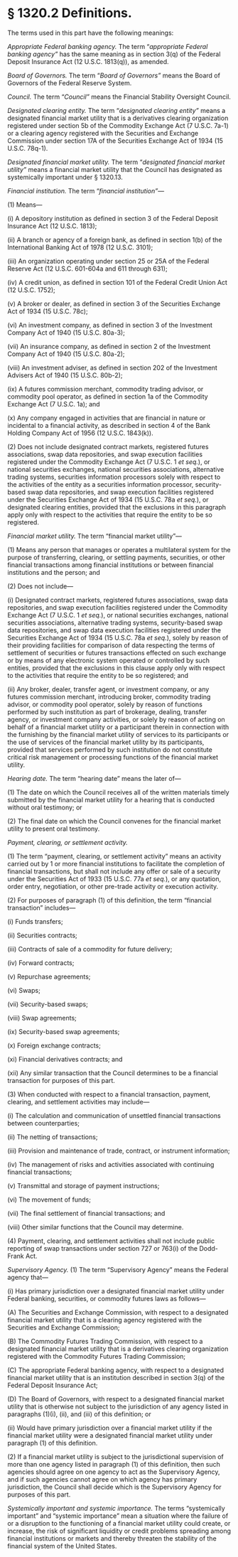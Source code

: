 # § 1320.2   Definitions.

The terms used in this part have the following meanings:


*Appropriate Federal banking agency.* The term “*appropriate Federal banking agency”* has the same meaning as in section 3(q) of the Federal Deposit Insurance Act (12 U.S.C. 1813(q)), as amended.


*Board of Governors.* The term “*Board of Governors”* means the Board of Governors of the Federal Reserve System.


*Council.* The term “*Council”* means the Financial Stability Oversight Council.


*Designated clearing entity.* The term “*designated clearing entity”* means a designated financial market utility that is a derivatives clearing organization registered under section 5b of the Commodity Exchange Act (7 U.S.C. 7a-1) or a clearing agency registered with the Securities and Exchange Commission under section 17A of the Securities Exchange Act of 1934 (15 U.S.C. 78q-1).


*Designated financial market utility.* The term “*designated financial market utility”* means a financial market utility that the Council has designated as systemically important under § 1320.13.


*Financial institution.* The term “*financial institution”*—


(1) Means—


(i) A depository institution as defined in section 3 of the Federal Deposit Insurance Act (12 U.S.C. 1813);


(ii) A branch or agency of a foreign bank, as defined in section 1(b) of the International Banking Act of 1978 (12 U.S.C. 3101);


(iii) An organization operating under section 25 or 25A of the Federal Reserve Act (12 U.S.C. 601-604a and 611 through 631);


(iv) A credit union, as defined in section 101 of the Federal Credit Union Act (12 U.S.C. 1752);


(v) A broker or dealer, as defined in section 3 of the Securities Exchange Act of 1934 (15 U.S.C. 78c);


(vi) An investment company, as defined in section 3 of the Investment Company Act of 1940 (15 U.S.C. 80a-3);


(vii) An insurance company, as defined in section 2 of the Investment Company Act of 1940 (15 U.S.C. 80a-2);


(viii) An investment adviser, as defined in section 202 of the Investment Advisers Act of 1940 (15 U.S.C. 80b-2);


(ix) A futures commission merchant, commodity trading advisor, or commodity pool operator, as defined in section 1a of the Commodity Exchange Act (7 U.S.C. 1a); and


(x) Any company engaged in activities that are financial in nature or incidental to a financial activity, as described in section 4 of the Bank Holding Company Act of 1956 (12 U.S.C. 1843(k)).


(2) Does not include designated contract markets, registered futures associations, swap data repositories, and swap execution facilities registered under the Commodity Exchange Act (7 U.S.C. 1 *et seq.*), or national securities exchanges, national securities associations, alternative trading systems, securities information processors solely with respect to the activities of the entity as a securities information processor, security-based swap data repositories, and swap execution facilities registered under the Securities Exchange Act of 1934 (15 U.S.C. 78a *et seq.*), or designated clearing entities, provided that the exclusions in this paragraph apply only with respect to the activities that require the entity to be so registered.


*Financial market utility.* The term “financial market utility”—


(1) Means any person that manages or operates a multilateral system for the purpose of transferring, clearing, or settling payments, securities, or other financial transactions among financial institutions or between financial institutions and the person; and


(2) Does not include—


(i) Designated contract markets, registered futures associations, swap data repositories, and swap execution facilities registered under the Commodity Exchange Act (7 U.S.C. 1 *et seq.*), or national securities exchanges, national securities associations, alternative trading systems, security-based swap data repositories, and swap data execution facilities registered under the Securities Exchange Act of 1934 (15 U.S.C. 78a *et seq.*), solely by reason of their providing facilities for comparison of data respecting the terms of settlement of securities or futures transactions effected on such exchange or by means of any electronic system operated or controlled by such entities, provided that the exclusions in this clause apply only with respect to the activities that require the entity to be so registered; and


(ii) Any broker, dealer, transfer agent, or investment company, or any futures commission merchant, introducing broker, commodity trading advisor, or commodity pool operator, solely by reason of functions performed by such institution as part of brokerage, dealing, transfer agency, or investment company activities, or solely by reason of acting on behalf of a financial market utility or a participant therein in connection with the furnishing by the financial market utility of services to its participants or the use of services of the financial market utility by its participants, provided that services performed by such institution do not constitute critical risk management or processing functions of the financial market utility.


*Hearing date.* The term “hearing date” means the later of—


(1) The date on which the Council receives all of the written materials timely submitted by the financial market utility for a hearing that is conducted without oral testimony; or


(2) The final date on which the Council convenes for the financial market utility to present oral testimony.


*Payment, clearing, or settlement activity.*

(1) The term “payment, clearing, or settlement activity” means an activity carried out by 1 or more financial institutions to facilitate the completion of financial transactions, but shall not include any offer or sale of a security under the Securities Act of 1933 (15 U.S.C. 77a *et seq.*), or any quotation, order entry, negotiation, or other pre-trade activity or execution activity.


(2) For purposes of paragraph (1) of this definition, the term “financial transaction” includes—


(i) Funds transfers;


(ii) Securities contracts;


(iii) Contracts of sale of a commodity for future delivery;


(iv) Forward contracts;


(v) Repurchase agreements;


(vi) Swaps;


(vii) Security-based swaps;


(viii) Swap agreements;


(ix) Security-based swap agreements;


(x) Foreign exchange contracts;


(xi) Financial derivatives contracts; and


(xii) Any similar transaction that the Council determines to be a financial transaction for purposes of this part.


(3) When conducted with respect to a financial transaction, payment, clearing, and settlement activities may include—


(i) The calculation and communication of unsettled financial transactions between counterparties;


(ii) The netting of transactions;


(iii) Provision and maintenance of trade, contract, or instrument information;


(iv) The management of risks and activities associated with continuing financial transactions;


(v) Transmittal and storage of payment instructions;


(vi) The movement of funds;


(vii) The final settlement of financial transactions; and


(viii) Other similar functions that the Council may determine.


(4) Payment, clearing, and settlement activities shall not include public reporting of swap transactions under section 727 or 763(i) of the Dodd-Frank Act.


*Supervisory Agency.* (1) The term “Supervisory Agency” means the Federal agency that—


(i) Has primary jurisdiction over a designated financial market utility under Federal banking, securities, or commodity futures laws as follows—


(A) The Securities and Exchange Commission, with respect to a designated financial market utility that is a clearing agency registered with the Securities and Exchange Commission;


(B) The Commodity Futures Trading Commission, with respect to a designated financial market utility that is a derivatives clearing organization registered with the Commodity Futures Trading Commission;


(C) The appropriate Federal banking agency, with respect to a designated financial market utility that is an institution described in section 3(q) of the Federal Deposit Insurance Act;


(D) The Board of Governors, with respect to a designated financial market utility that is otherwise not subject to the jurisdiction of any agency listed in paragraphs (1)(i), (ii), and (iii) of this definition; or


(ii) Would have primary jurisdiction over a financial market utility if the financial market utility were a designated financial market utility under paragraph (1) of this definition.


(2) If a financial market utility is subject to the jurisdictional supervision of more than one agency listed in paragraph (1) of this definition, then such agencies should agree on one agency to act as the Supervisory Agency, and if such agencies cannot agree on which agency has primary jurisdiction, the Council shall decide which is the Supervisory Agency for purposes of this part.


*Systemically important and systemic importance.* The terms “systemically important” and “systemic importance” mean a situation where the failure of or a disruption to the functioning of a financial market utility could create, or increase, the risk of significant liquidity or credit problems spreading among financial institutions or markets and thereby threaten the stability of the financial system of the United States.




